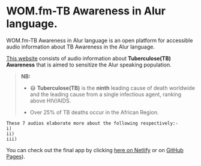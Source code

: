 # WOM.fm-TB Awareness in Alur language.

WOM.fm-TB Awareness in Alur language is an open platform for accessible audio information about TB Awareness in the Alur language.

[This website]() consists of audio information about **Tuberculose(TB) Awareness** that is aimed to sensitize the Alur speaking population.

> __NB:__
> * :mask: **Tuberculose(TB)** is the __ninth__ leading cause of death worldwide and the leading cause from a single infectious agent, ranking above HIV/AIDS. 
> 
> * Over 25% of TB deaths occur in the African Region.

```
These 7 audios elaborate more about the following respectively:-
i)
ii)
iii)
```

You can check out the final app by clicking [here on Netlify](https://oseqorg.github.io/WOM.fm-Sandbox/) or on [GitHub Pages](https://docs.github.com/en/pages/getting-started-with-github-pages/configuring-a-publishing-source-for-your-github-pages-site#choosing-a-publishing-source)).



